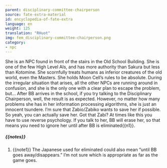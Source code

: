 ```yaml
---
parent: disciplinary-committee-chairperson
source: fate-extra-material
id: encyclopedia-of-fate-extra
language: en
weight: 125
translation: "RHuot"
img: fem_disciplinary-committee-chairperson.png
category:
- npc
---
```


She is an NPC found in front of the stairs in the Old School Building.
She is one of the few High Level AIs, and has more authority than Sakura but less than Kotomine. She scornfully treats humans as inferior creatures of the old world, even the Masters.
She holds Moon Cell’s rules to be absolute. During the irregular situation that arises, all the other NPCs are running around in confusion, and she is the only one with a clear plan to escape the problem, but…
After BB arrives in the school, if you try talking to the Disciplinary Chairperson, well, the result is as expected.
However, no matter how many problems she has in her information processing algorithms, she is just an innocent tsundere. I’m sure that Zabio/Zabiko wants to save her if possible.
So yeah, you can actually save her.
Got that Zabi? At times like this you have to use reverse psychology. If you talk to her, BB will erase her, so that means you need to ignore her until after BB is eliminated{{n1}}.

##### {{notes}}

1. {{note1}} The Japanese used for eliminated could also mean “until BB goes away/disappears.” I’m not sure which is appropriate as far as the game goes.
